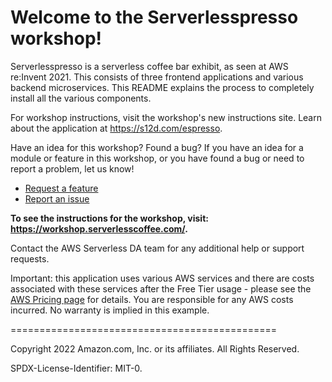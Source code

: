 # Welcome to the Serverlesspresso workshop!


Serverlesspresso is a serverless coffee bar exhibit, as seen at AWS re:Invent 2021. This consists of three frontend applications and various backend microservices. This README explains the  process to completely install all the various components.

For workshop instructions, visit the workshop's new instructions site. Learn about the application at https://s12d.com/espresso.

Have an idea for this workshop? Found a bug?
If you have an idea for a module or feature in this workshop, or you have found a bug or need to report a problem, let us know!

- [Request a feature](https://github.com/aws-samples/serverless-coffee-workshop/issues/new)
- [Report an issue](https://github.com/aws-samples/serverless-coffee-workshop/issues/new)

**To see the instructions for the workshop, visit: https://workshop.serverlesscoffee.com/.**

Contact the AWS Serverless DA team for any additional help or support requests.

Important: this application uses various AWS services and there are costs associated with these services after the Free Tier usage - please see the [AWS Pricing page](https://aws.amazon.com/pricing/) for details. You are responsible for any AWS costs incurred. No warranty is implied in this example.



==============================================

Copyright 2022 Amazon.com, Inc. or its affiliates. All Rights Reserved.

SPDX-License-Identifier: MIT-0.
